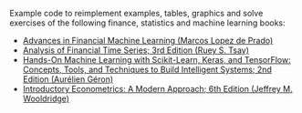 Example code to reimplement examples, tables, graphics and solve exercises of the following finance, statistics and machine learning books:
- [Advances in Financial Machine Learning (Marcos Lopez de Prado)](https://www.amazon.com/dp/1119482089/)
- [Analysis of Financial Time Series; 3rd Edition (Ruey S. Tsay)](https://www.amazon.com/dp/0470414359/)
- [Hands-On Machine Learning with Scikit-Learn, Keras, and TensorFlow: Concepts, Tools, and Techniques to Build Intelligent Systems; 2nd Edition (Aurélien Géron)](https://www.amazon.com/dp/1492032646/)
- [Introductory Econometrics: A Modern Approach; 6th Edition (Jeffrey M. Wooldridge)](https://www.amazon.com/dp/130527010X/)